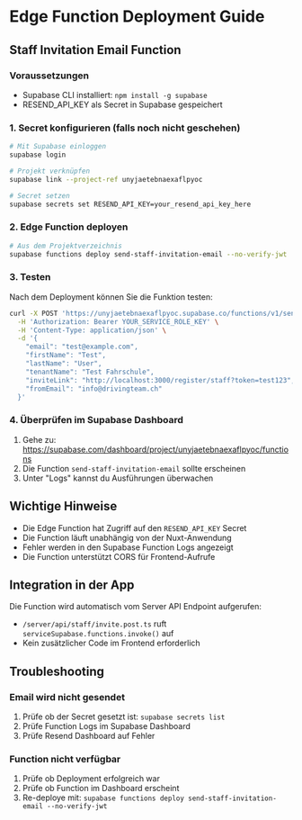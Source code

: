 # Edge Function Deployment Guide

## Staff Invitation Email Function

### Voraussetzungen
- Supabase CLI installiert: `npm install -g supabase`
- RESEND_API_KEY als Secret in Supabase gespeichert

### 1. Secret konfigurieren (falls noch nicht geschehen)

```bash
# Mit Supabase einloggen
supabase login

# Projekt verknüpfen
supabase link --project-ref unyjaetebnaexaflpyoc

# Secret setzen
supabase secrets set RESEND_API_KEY=your_resend_api_key_here
```

### 2. Edge Function deployen

```bash
# Aus dem Projektverzeichnis
supabase functions deploy send-staff-invitation-email --no-verify-jwt
```

### 3. Testen

Nach dem Deployment können Sie die Funktion testen:

```bash
curl -X POST 'https://unyjaetebnaexaflpyoc.supabase.co/functions/v1/send-staff-invitation-email' \
  -H 'Authorization: Bearer YOUR_SERVICE_ROLE_KEY' \
  -H 'Content-Type: application/json' \
  -d '{
    "email": "test@example.com",
    "firstName": "Test",
    "lastName": "User",
    "tenantName": "Test Fahrschule",
    "inviteLink": "http://localhost:3000/register/staff?token=test123",
    "fromEmail": "info@drivingteam.ch"
  }'
```

### 4. Überprüfen im Supabase Dashboard

1. Gehe zu: https://supabase.com/dashboard/project/unyjaetebnaexaflpyoc/functions
2. Die Function `send-staff-invitation-email` sollte erscheinen
3. Unter "Logs" kannst du Ausführungen überwachen

## Wichtige Hinweise

- Die Edge Function hat Zugriff auf den `RESEND_API_KEY` Secret
- Die Function läuft unabhängig von der Nuxt-Anwendung
- Fehler werden in den Supabase Function Logs angezeigt
- Die Function unterstützt CORS für Frontend-Aufrufe

## Integration in der App

Die Function wird automatisch vom Server API Endpoint aufgerufen:
- `/server/api/staff/invite.post.ts` ruft `serviceSupabase.functions.invoke()` auf
- Kein zusätzlicher Code im Frontend erforderlich

## Troubleshooting

### Email wird nicht gesendet
1. Prüfe ob der Secret gesetzt ist: `supabase secrets list`
2. Prüfe Function Logs im Supabase Dashboard
3. Prüfe Resend Dashboard auf Fehler

### Function nicht verfügbar
1. Prüfe ob Deployment erfolgreich war
2. Prüfe ob Function im Dashboard erscheint
3. Re-deploye mit: `supabase functions deploy send-staff-invitation-email --no-verify-jwt`

